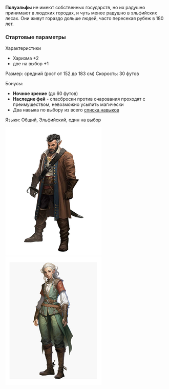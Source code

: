 **Полуэльфы** не имеют собственных государств, но их радушно принимают в людских городах, и чуть менее радушно в эльфийских лесах. Они живут гораздо дольше людей, часто пересекая рубеж в 180 лет.

### Стартовые параметры
Характеристики
- Харизма +2
- две на выбор +1

Размер: средний (рост от 152 до 183 см)
Скорость: 30 футов

Бонусы:
- **Ночное зрение** (до 60 футов)
- **Наследие фей** - спасброски против очарования проходят с преимуществом, невозможно усыпить магически
- Два навыка по выбору из всего [списка навыков](../Навыки.md)

Языки: Общий, Эльфийский, один на выбор

![Полуэльф](/Img/R-halfelf1.png)![Полуэльф](/Img/R-halfelf2.png)